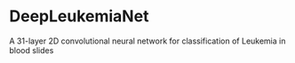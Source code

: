 # DeepLeukemiaNet
A 31-layer 2D convolutional neural network for classification of Leukemia in blood slides
